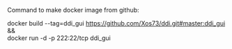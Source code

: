 Command to make docker image from github:


docker build --tag=ddi_gui https://github.com/Xos73/ddi.git#master:ddi_gui && \
docker run -d -p 222:22/tcp ddi_gui
